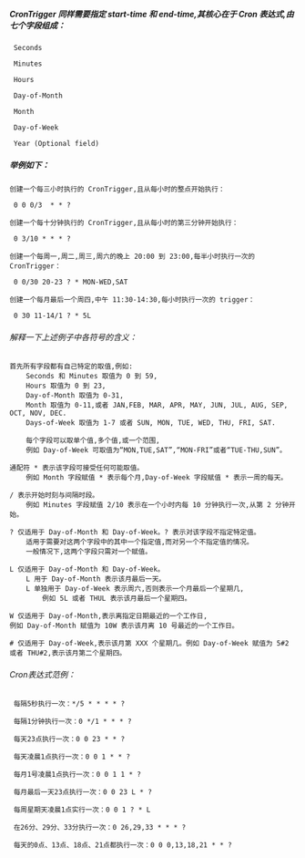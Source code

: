 ##### CronTrigger 同样需要指定 start-time 和 end-time,其核心在于 Cron 表达式,由七个字段组成：
	
	 Seconds 
	
	 Minutes 
	
	 Hours 
	
	 Day-of-Month 
	
	 Month 
	
	 Day-of-Week 
	
	 Year (Optional field)

##### 举例如下：

	创建一个每三小时执行的 CronTrigger,且从每小时的整点开始执行：
	
	 0 0 0/3  * * ?
	
	创建一个每十分钟执行的 CronTrigger,且从每小时的第三分钟开始执行：
	
	 0 3/10 * * * ?
	
	创建一个每周一,周二,周三,周六的晚上 20:00 到 23:00,每半小时执行一次的 CronTrigger：
	
	 0 0/30 20-23 ? * MON-WED,SAT
	
	创建一个每月最后一个周四,中午 11:30-14:30,每小时执行一次的 trigger：
	
	 0 30 11-14/1 ? * 5L

###### 解释一下上述例子中各符号的含义：

	首先所有字段都有自己特定的取值,例如:
		Seconds 和 Minutes 取值为 0 到 59,
		Hours 取值为 0 到 23,
		Day-of-Month 取值为 0-31, 
		Month 取值为 0-11,或者 JAN,FEB, MAR, APR, MAY, JUN, JUL, AUG, SEP, OCT, NOV, DEC.
		Days-of-Week 取值为 1-7 或者 SUN, MON, TUE, WED, THU, FRI, SAT.

		每个字段可以取单个值,多个值,或一个范围,
		例如 Day-of-Week 可取值为“MON,TUE,SAT”,“MON-FRI”或者“TUE-THU,SUN”。
	
	通配符 * 表示该字段可接受任何可能取值。
		例如 Month 字段赋值 * 表示每个月,Day-of-Week 字段赋值 * 表示一周的每天。
	
	/ 表示开始时刻与间隔时段。
		例如 Minutes 字段赋值 2/10 表示在一个小时内每 10 分钟执行一次,从第 2 分钟开始。
	
	? 仅适用于 Day-of-Month 和 Day-of-Week。? 表示对该字段不指定特定值。
		适用于需要对这两个字段中的其中一个指定值,而对另一个不指定值的情况。
		一般情况下,这两个字段只需对一个赋值。
	
	L 仅适用于 Day-of-Month 和 Day-of-Week。
		L 用于 Day-of-Month 表示该月最后一天。
		L 单独用于 Day-of-Week 表示周六,否则表示一个月最后一个星期几,
			例如 5L 或者 THUL 表示该月最后一个星期四。
	
	W 仅适用于 Day-of-Month,表示离指定日期最近的一个工作日,
	例如 Day-of-Month 赋值为 10W 表示该月离 10 号最近的一个工作日。
	
	# 仅适用于 Day-of-Week,表示该月第 XXX 个星期几。例如 Day-of-Week 赋值为 5#2 或者 THU#2,表示该月第二个星期四。


###### Cron表达式范例：

     每隔5秒执行一次：*/5 * * * * ?

     每隔1分钟执行一次：0 */1 * * * ?

     每天23点执行一次：0 0 23 * * ?

     每天凌晨1点执行一次：0 0 1 * * ?

     每月1号凌晨1点执行一次：0 0 1 1 * ?

     每月最后一天23点执行一次：0 0 23 L * ?

     每周星期天凌晨1点实行一次：0 0 1 ? * L

     在26分、29分、33分执行一次：0 26,29,33 * * * ?

     每天的0点、13点、18点、21点都执行一次：0 0 0,13,18,21 * * ?

